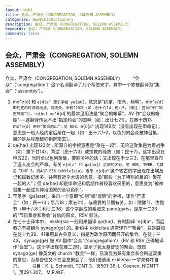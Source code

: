 ```yaml
---
layout: wiki
title: 会众，严肃会（CONGREGATION, SOLEMN ASSEMBLY）
categories: NewBibleDictionary
description: 会众，严肃会（CONGREGATION, SOLEMN ASSEMBLY）
keywords: 会众，严肃会（CONGREGATION, SOLEMN ASSEMBLY）
comments: false
---
```


## 会众，严肃会（CONGREGATION, SOLEMN ASSEMBLY）



会众，严肃会（CONGREGATION, SOLEMN
ASSEMBLY）
　　“会众”（'congregation'）这个名词翻译了几个希伯来字，其中一个亦被翻译为“集会”（'assembly'）。
1. mo^e{d[ 和 `e{d[a^ 源于字根 ya{`ad[，意思是“约定、指派、标明”。mo^`e{d[ 即约定的时间或地点，或聚会，出现223次（如：创十八14；何九5，〔译注：吕振中作“制定节期”〕）。~o{hel mo^`e{d[ 的最常见用法是“聚会的帐幕”，AV 作“会众的帐棚”──这翻译传达不出“指定约会”的意味（如：出廿七21）。在赛十四13 mo^`e{d[ 用作“聚会的山”；见 BDB。`e{d[a^ 出现149次（没有出现在申命记），意思是一班人经约定后聚在一起（如：出十六1-2，以色列的会众被神召集，目的是从埃反起程到迦南去）。
2. qa{ha{l 出现123次；所源自的字根意思是“聚在一起”，无论这聚集是为着战争（如：撒下廿14）、背逆（民十六3）或宗教的缘故（如：民十7）。这字出现在申五22，当时全以色列聚集，要聆听神的话；又出现在申廿三3，在那里宣布了逐人出会的严命。有关 `e{d[a^ 和 qa{ha{l 之间的区分，见 HDB,
TWBR，尤其见 TDNT
3，页487-536（ekkle{sia）。看来 `e{d[a^ 这个较古的字出现在出埃及记和民数记居多，并带有近乎术语的含意，指“那些〔为了特别的目的〕聚在一起的人”；但 qa{ha{l 却是申命记和后期作者较喜欢采用的，意思变为“被神召集一起成为神治国家的全以色列”。
3. 罕见字 `@s]eret[，来自一个意即“抑制”或“规限”的字根，译作“严肃会”（如：赛一13；尼八18；摩五21），与重要的节期有关，如：除酵节、住棚节（申十六8；利廿三36）这个字翻成的希腊文 pane{gyris，是来十二23的“节日集会和聚会”背后的原文，RSV 旁注。
4. 在七十士译本中， ekkle{sia 一般用来翻译 qa{ha{l，有时翻译 `e{d[a^，而后者亦有被翻为 synago{ge{ 的。新约中
ekkle{sia 通常译作*“教会”，只是路加在徒十九39、41采用其古典意义，指是为政治原因而召开的集会。在徒十三43， synago{ge{ 被 AV 翻作“会众”('congregation'）（RV 和 RSV 正确地译作“会堂”）。这个字出现在雅二2时，显示了犹太基督徒的聚会。既然 synago{ge{ 像英文的 church “教会”一样，已演变为兼有集会和会所这双重的意思，而基督徒又不在会堂聚会了，他们便选用 ekkle{sia 一字来称呼自己。
　　书目：K. L. Schmidt, TDNT 3，页501-36; L. Coenen, NIDNTT 1，页291-307。
M.R.W.F.



